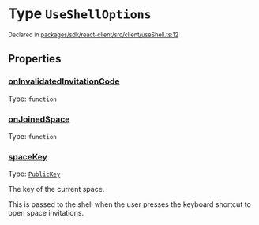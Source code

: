 # Type `UseShellOptions`
<sub>Declared in [packages/sdk/react-client/src/client/useShell.ts:12](https://github.com/dxos/dxos/blob/main/packages/sdk/react-client/src/client/useShell.ts#L12)</sub>





## Properties
### [onInvalidatedInvitationCode](https://github.com/dxos/dxos/blob/main/packages/sdk/react-client/src/client/useShell.ts#L28)
Type: <code>function</code>


### [onJoinedSpace](https://github.com/dxos/dxos/blob/main/packages/sdk/react-client/src/client/useShell.ts#L23)
Type: <code>function</code>


### [spaceKey](https://github.com/dxos/dxos/blob/main/packages/sdk/react-client/src/client/useShell.ts#L18)
Type: <code>[PublicKey](/api/@dxos/react-client/classes/PublicKey)</code>

The key of the current space.

This is passed to the shell when the user presses the keyboard shortcut to open space invitations.
